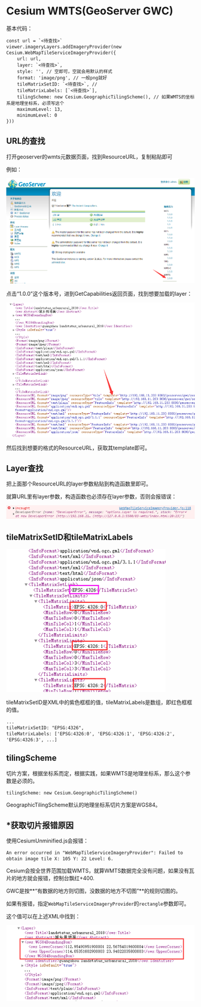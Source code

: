 # Cesium WMTS(GeoServer GWC)

基本代码：

``` JS
const url = `<待查找>`
viewer.imageryLayers.addImageryProvider(new Cesium.WebMapTileServiceImageryProvider({
    url: url,
    layer: `<待查找>`,
    style: '', // 空即可，空就会用默认的样式
    format: 'image/png', // 一般png就好
    tileMatrixSetID: `<待查找>`, //
    tileMatrixLabels: [`<待查找>`],
    tilingScheme: new Cesium.GeographicTilingScheme(), // 如果WMTS的坐标系是地理坐标系，必须写这个
    maximumLevel: 13,
    minimumLevel: 0
}))
```

## URL的查找

打开geoserver的wmts元数据页面，找到ResourceURL，复制粘贴即可

例如：

![image-20200525175417127](attachments/image-20200525175417127.png)

点击“1.0.0”这个版本号，进到GetCapabilities返回页面，找到想要加载的layer：

![image-20200525180132997](attachments/image-20200525180132997.png)

然后找到想要的格式的ResourceURL，获取其template即可。

## Layer查找

把上面那个ResourceURL的layer参数粘贴到构造函数里即可。

就算URL里有layer参数，构造函数也必须存在layer参数，否则会报错误：

![image-20200525181455172](attachments/image-20200525181455172.png)

## tileMatrixSetID和tileMatrixLabels

![image-20200525181616008](attachments/image-20200525181616008.png)

tileMatrixSetID是XML中的紫色框框的值，tileMatrixLabels是数组，即红色框框的值。

``` JS
...
tileMatrixSetID: "EPSG:4326",
tileMatrixLabels: ['EPSG:4326:0', 'EPSG:4326:1', 'EPSG:4326:2', 'EPSG:4326:3', ...]
```

## tilingScheme

切片方案，根据坐标系而定，根据实践，如果WMTS是地理坐标系，那么这个参数是必须的。

``` JS
tilingScheme: new Cesium.GeographicTilingScheme()
```

GeographicTilingScheme默认的地理坐标系切片方案是WGS84。



## *获取切片报错原因

使用CesiumUnminified.js会报错：

``` 
An error occurred in "WebMapTileServiceImageryProvider": Failed to obtain image tile X: 105 Y: 22 Level: 6.
```

Cesium会按全世界范围加载WMTS，就算WMTS数据完全没有问题，如果没有瓦片的地方就会报错，控制台飘红+400.

GWC是按**“有数据的地方则切图，没数据的地方不切图”**的规则切图的。

如果有报错，指定`WebMapTileServiceImageryProvider`的`rectangle`参数即可。

这个值可以在上述XML中找到：

![image-20200525182658304](attachments/image-20200525182658304.png)